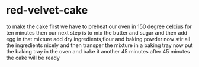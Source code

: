 # red-velvet-cake
to make the cake first we have to preheat our oven in 150 degree celcius for ten minutes
 then our next step is to mix the butter and sugar
and then add egg in that mixture
 add dry ingredients,flour and baking powder
now stir all the ingredients nicely
and then  transper the mixture in a baking tray
now put  the baking tray in the oven and bake it another 45 minutes
after 45 minutes the cake will be ready








